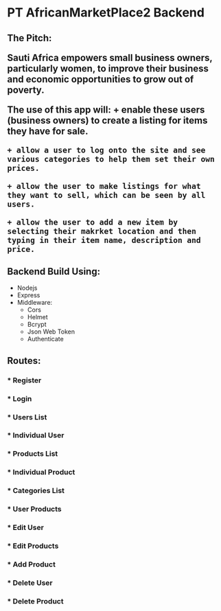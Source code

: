 <h1>PT AfricanMarketPlace2 Backend</h1>

<h2> The Pitch:
<p> Sauti Africa empowers small business owners, particularly women, to improve their business and economic opportunities to grow out of poverty.

The use of this app will:
    + enable these users (business owners) to create a listing for items they have for sale.

    + allow a user to log onto the site and see various categories to help them set their own prices.

    + allow the user to make listings for what they want to sell, which can be seen by all users.

    + allow the user to add a new item by selecting their makrket location and then typing in their item name, description and price.

<h2> Backend Build Using: </h2>

* Nodejs
* Express
* Middleware:
    + Cors
    + Helmet
    + Bcrypt
    + Json Web Token
    + Authenticate

<h2> Routes: </h2>
    <h3> * Register </h3>
    <h3> * Login </h3>
    <h3> * Users List </h3>
    <h3> * Individual User </h3>
    <h3> * Products List </h3>
    <h3> * Individual Product </h3>
    <h3> * Categories List </h3>
    <h3> * User Products </h3>
    <h3> * Edit User </h3>
    <h3> * Edit Products </h3>
    <h3> * Add Product </h3>
    <h3> * Delete User </h3>
    <h3> * Delete Product </h3>
  
   